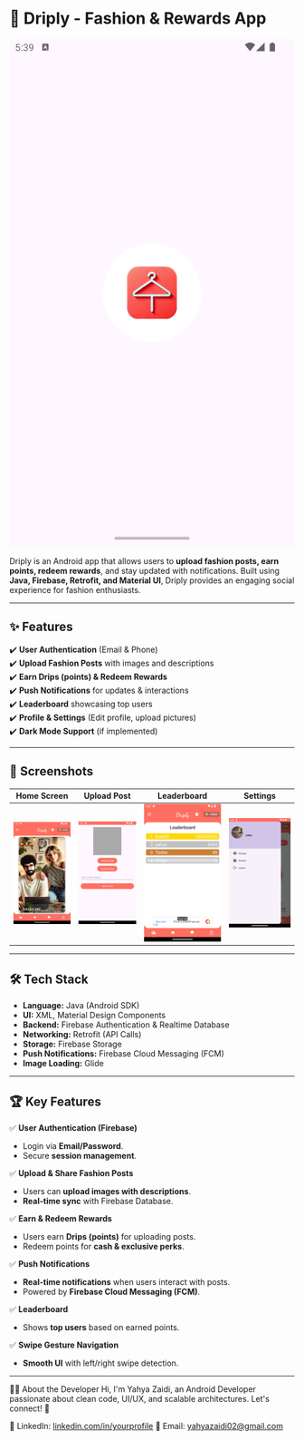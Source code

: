 # 👕 Driply - Fashion & Rewards App

![Driply Banner](screenshots/splash.png)  

Driply is an Android app that allows users to **upload fashion posts, earn points, redeem rewards**, and stay updated with notifications. Built using **Java, Firebase, Retrofit, and Material UI**, Driply provides an engaging social experience for fashion enthusiasts.

---

## ✨ **Features**
✔️ **User Authentication** (Email & Phone)  
✔️ **Upload Fashion Posts** with images and descriptions  
✔️ **Earn Drips (points) & Redeem Rewards**  
✔️ **Push Notifications** for updates & interactions  
✔️ **Leaderboard** showcasing top users  
✔️ **Profile & Settings** (Edit profile, upload pictures)  
✔️ **Dark Mode Support** (if implemented)  

---

## 📸 **Screenshots**
| Home Screen  | Upload Post  | Leaderboard | Settings |
|---|---|---|---|
| ![Home](screenshots/deck.png) | ![Upload](screenshots/post.png) | ![Leaderboard](screenshots/leaderboard.png) | ![Settings](screenshots/settings.png) |

---

## 🛠 **Tech Stack**
- **Language:** Java (Android SDK)
- **UI:** XML, Material Design Components
- **Backend:** Firebase Authentication & Realtime Database
- **Networking:** Retrofit (API Calls)
- **Storage:** Firebase Storage
- **Push Notifications:** Firebase Cloud Messaging (FCM)
- **Image Loading:** Glide


---

## 🏆 **Key Features**
✅ **User Authentication (Firebase)**
- Login via **Email/Password**.
- Secure **session management**.

✅ **Upload & Share Fashion Posts**
- Users can **upload images with descriptions**.
- **Real-time sync** with Firebase Database.

✅ **Earn & Redeem Rewards**
- Users earn **Drips (points)** for uploading posts.
- Redeem points for **cash & exclusive perks**.

✅ **Push Notifications**
- **Real-time notifications** when users interact with posts.
- Powered by **Firebase Cloud Messaging (FCM)**.

✅ **Leaderboard**
- Shows **top users** based on earned points.

✅ **Swipe Gesture Navigation**
- **Smooth UI** with left/right swipe detection.

---

👨‍💻 About the Developer
Hi, I'm Yahya Zaidi, an Android Developer passionate about clean code, UI/UX, and scalable architectures.
Let's connect! 🚀

📌 LinkedIn: [linkedin.com/in/yourprofile](https://www.linkedin.com/in/yahya-zaidi-594441148/)
📌 Email: yahyazaidi02@gmail.com
